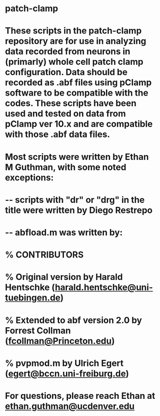 # patch-clamp

# These scripts in the patch-clamp repository are for use in analyzing data recorded from neurons in (primarly) whole cell patch clamp configuration. Data should be recorded as .abf files using pClamp software to be compatible with the codes. These scripts have been used and tested on data from pClamp ver 10.x and are compatible with those .abf data files.

# Most scripts were written by Ethan M Guthman, with some noted exceptions:

# -- scripts with "dr" or "drg" in the title were written by Diego Restrepo 

# -- abfload.m was written by:
# % CONTRIBUTORS
# %   Original version by Harald Hentschke (harald.hentschke@uni-tuebingen.de)
# %   Extended to abf version 2.0 by Forrest Collman (fcollman@Princeton.edu)
# %   pvpmod.m by Ulrich Egert (egert@bccn.uni-freiburg.de)

# For questions, please reach Ethan at ethan.guthman@ucdenver.edu
